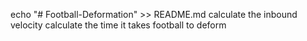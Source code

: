 echo "# Football-Deformation" >> README.md
calculate the inbound velocity
calculate the time it takes football to deform
